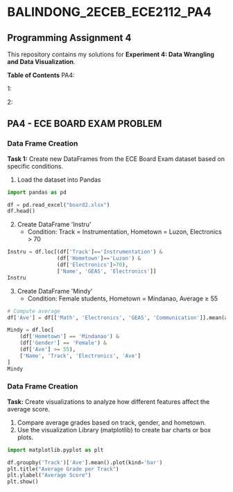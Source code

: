 # BALINDONG_2ECEB_ECE2112_PA4
## Programming Assignment 4  

This repository contains my solutions for **Experiment 4: Data Wrangling and Data Visualization**.

**Table of Contents**
PA4:

1:

2:

## PA4 - ECE BOARD EXAM PROBLEM

### Data Frame Creation
**Task 1:** Create new DataFrames from the ECE Board Exam dataset based on specific conditions.
1. Load the dataset into Pandas
```python
import pandas as pd  

df = pd.read_excel("board2.xlsx")  
df.head()
```
2. Create DataFrame 'Instru'
    - Condition: Track = Instrumentation, Hometown = Luzon, Electronics > 70
```python
Instru = df.loc[(df['Track']=='Instrumentation') & 
                (df['Hometown']=='Luzon') & 
                (df['Electronics']>70), 
                ['Name', 'GEAS', 'Electronics']]  
Instru
```
3. Create DataFrame 'Mindy'
    - Condition: Female students, Hometown = Mindanao, Average ≥ 55
```python
# Compute average
df['Ave'] = df[['Math', 'Electronics', 'GEAS', 'Communication']].mean(axis=1)

Mindy = df.loc[
    (df['Hometown'] == 'Mindanao') & 
    (df['Gender'] == 'Female') & 
    (df['Ave'] >= 55), 
    ['Name', 'Track', 'Electronics', 'Ave']
]  
Mindy
```

### Data Frame Creation
**Task:** Create visualizations to analyze how different features affect the average score.
1. Compare average grades based on track, gender, and hometown.
2. Use the visualization Library (matplotlib) to create bar charts or box plots.
```python
import matplotlib.pyplot as plt  

df.groupby('Track')['Ave'].mean().plot(kind='bar')  
plt.title("Average Grade per Track")  
plt.ylabel("Average Score")  
plt.show()
```
